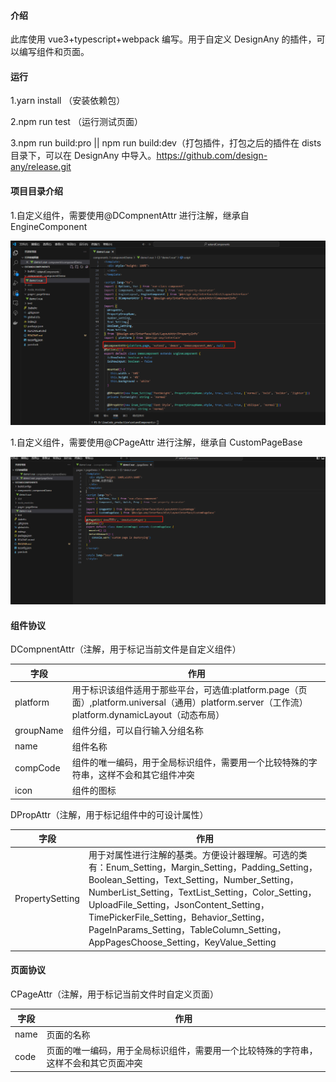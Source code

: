 #### 介绍

此库使用 vue3+typescript+webpack 编写。用于自定义 DesignAny 的插件，可以编写组件和页面。

 

#### 运行

1.yarn install （安装依赖包）

2.npm run test （运行测试页面）

3.npm run build:pro || npm run build:dev（打包插件，打包之后的插件在 dists 目录下，可以在 DesignAny 中导入。https://github.com/design-any/release.git

#### 项目目录介绍

1.自定义组件，需要使用@DCompnentAttr 进行注解，继承自 EngineComponent

![image-20250507133659466](https://github.com/design-any/images/blob/main/image-20250507133659466.png)

1.自定义组件，需要使用@CPageAttr 进行注解，继承自 CustomPageBase

![image-20250507133748290](https://github.com/design-any/images/blob/main/image-20250507133748290.png)

#### 组件协议

  DCompnentAttr（注解，用于标记当前文件是自定义组件）

| 字段      | 作用                                                         |
| --------- | ------------------------------------------------------------ |
| platform  | 用于标识该组件适用于那些平台，可选值:platform.page（页面）,platform.universal（通用）platform.server（工作流）platform.dynamicLayout（动态布局） |
| groupName | 组件分组，可以自行输入分组名称                               |
| name      | 组件名称                                                     |
| compCode  | 组件的唯一编码，用于全局标识组件，需要用一个比较特殊的字符串，这样不会和其它组件冲突 |
| icon      | 组件的图标                                                   |

DPropAttr（注解，用于标记组件中的可设计属性）

| 字段            | 作用                                                         |
| --------------- | ------------------------------------------------------------ |
| PropertySetting | 用于对属性进行注解的基类。方便设计器理解。可选的类有：Enum_Setting，Margin_Setting，Padding_Setting，Boolean_Setting，Text_Setting，Number_Setting，NumberList_Setting，TextList_Setting，Color_Setting，UploadFile_Setting，JsonContent_Setting，TimePickerFile_Setting，Behavior_Setting，PageInParams_Setting，TableColumn_Setting，AppPagesChoose_Setting，KeyValue_Setting |



#### 页面协议

CPageAttr（注解，用于标记当前文件时自定义页面）

| 字段 | 作用                                                         |
| ---- | ------------------------------------------------------------ |
| name | 页面的名称                                                   |
| code | 页面的唯一编码，用于全局标识组件，需要用一个比较特殊的字符串，这样不会和其它页面冲突 |

